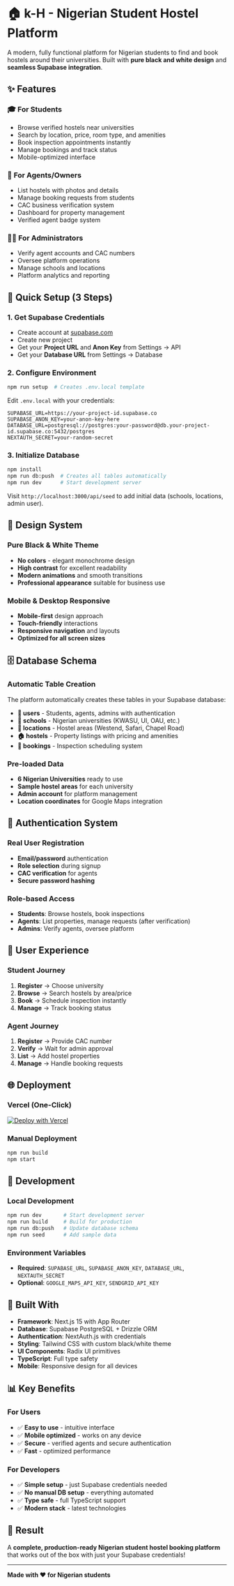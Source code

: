 # 🏠 k-H - Nigerian Student Hostel Platform

A modern, fully functional platform for Nigerian students to find and book hostels around their universities. Built with **pure black and white design** and **seamless Supabase integration**.

## ✨ **Features**

### 🎓 **For Students**
- Browse verified hostels near universities
- Search by location, price, room type, and amenities
- Book inspection appointments instantly
- Manage bookings and track status
- Mobile-optimized interface

### 🏢 **For Agents/Owners**
- List hostels with photos and details
- Manage booking requests from students
- CAC business verification system
- Dashboard for property management
- Verified agent badge system

### 👨‍💼 **For Administrators**
- Verify agent accounts and CAC numbers
- Oversee platform operations
- Manage schools and locations
- Platform analytics and reporting

## 🚀 **Quick Setup (3 Steps)**

### **1. Get Supabase Credentials**
- Create account at [supabase.com](https://supabase.com)
- Create new project
- Get your **Project URL** and **Anon Key** from Settings → API
- Get your **Database URL** from Settings → Database

### **2. Configure Environment**
```bash
npm run setup  # Creates .env.local template
```

Edit `.env.local` with your credentials:
```env
SUPABASE_URL=https://your-project-id.supabase.co
SUPABASE_ANON_KEY=your-anon-key-here
DATABASE_URL=postgresql://postgres:your-password@db.your-project-id.supabase.co:5432/postgres
NEXTAUTH_SECRET=your-random-secret
```

### **3. Initialize Database**
```bash
npm install
npm run db:push  # Creates all tables automatically
npm run dev      # Start development server
```

Visit `http://localhost:3000/api/seed` to add initial data (schools, locations, admin user).

## 🎨 **Design System**

### **Pure Black & White Theme**
- **No colors** - elegant monochrome design
- **High contrast** for excellent readability
- **Modern animations** and smooth transitions
- **Professional appearance** suitable for business use

### **Mobile & Desktop Responsive**
- **Mobile-first** design approach
- **Touch-friendly** interactions
- **Responsive navigation** and layouts
- **Optimized for all screen sizes**

## 🗄️ **Database Schema**

### **Automatic Table Creation**
The platform automatically creates these tables in your Supabase database:

- **👥 users** - Students, agents, admins with authentication
- **🏫 schools** - Nigerian universities (KWASU, UI, OAU, etc.)
- **📍 locations** - Hostel areas (Westend, Safari, Chapel Road)
- **🏠 hostels** - Property listings with pricing and amenities
- **📅 bookings** - Inspection scheduling system

### **Pre-loaded Data**
- **6 Nigerian Universities** ready to use
- **Sample hostel areas** for each university
- **Admin account** for platform management
- **Location coordinates** for Google Maps integration

## 🔐 **Authentication System**

### **Real User Registration**
- **Email/password** authentication
- **Role selection** during signup
- **CAC verification** for agents
- **Secure password hashing**

### **Role-based Access**
- **Students**: Browse hostels, book inspections
- **Agents**: List properties, manage requests (after verification)
- **Admins**: Verify agents, oversee platform

## 📱 **User Experience**

### **Student Journey**
1. **Register** → Choose university
2. **Browse** → Search hostels by area/price
3. **Book** → Schedule inspection instantly
4. **Manage** → Track booking status

### **Agent Journey**
1. **Register** → Provide CAC number
2. **Verify** → Wait for admin approval
3. **List** → Add hostel properties
4. **Manage** → Handle booking requests

## 🌐 **Deployment**

### **Vercel (One-Click)**
[![Deploy with Vercel](https://vercel.com/button)](https://vercel.com/new/clone?repository-url=https://github.com/ksmo2nd/k-hostel)

### **Manual Deployment**
```bash
npm run build
npm start
```

## 🔧 **Development**

### **Local Development**
```bash
npm run dev       # Start development server
npm run build     # Build for production
npm run db:push   # Update database schema
npm run seed      # Add sample data
```

### **Environment Variables**
- **Required**: `SUPABASE_URL`, `SUPABASE_ANON_KEY`, `DATABASE_URL`, `NEXTAUTH_SECRET`
- **Optional**: `GOOGLE_MAPS_API_KEY`, `SENDGRID_API_KEY`

## 🎯 **Built With**

- **Framework**: Next.js 15 with App Router
- **Database**: Supabase PostgreSQL + Drizzle ORM
- **Authentication**: NextAuth.js with credentials
- **Styling**: Tailwind CSS with custom black/white theme
- **UI Components**: Radix UI primitives
- **TypeScript**: Full type safety
- **Mobile**: Responsive design for all devices

## 📊 **Key Benefits**

### **For Users**
- ✅ **Easy to use** - intuitive interface
- ✅ **Mobile optimized** - works on any device
- ✅ **Secure** - verified agents and secure authentication
- ✅ **Fast** - optimized performance

### **For Developers**
- ✅ **Simple setup** - just Supabase credentials needed
- ✅ **No manual DB setup** - everything automated
- ✅ **Type safe** - full TypeScript support
- ✅ **Modern stack** - latest technologies

## 🎊 **Result**

A **complete, production-ready Nigerian student hostel booking platform** that works out of the box with just your Supabase credentials!

---

**Made with ❤️ for Nigerian students**